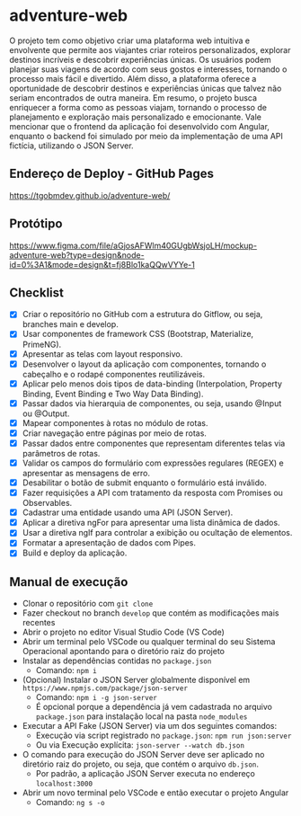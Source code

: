 # adventure-web

O projeto tem como objetivo criar uma plataforma web intuitiva e envolvente que permite aos viajantes criar roteiros personalizados, explorar destinos incríveis e descobrir experiências únicas. Os usuários podem planejar suas viagens de acordo com seus gostos e interesses, tornando o processo mais fácil e divertido. Além disso, a plataforma oferece a oportunidade de descobrir destinos e experiências únicas que talvez não seriam encontrados de outra maneira. Em resumo, o projeto busca enriquecer a forma como as pessoas viajam, tornando o processo de planejamento e exploração mais personalizado e emocionante. Vale mencionar que o frontend da aplicação foi desenvolvido com Angular, enquanto o backend foi simulado por meio da implementação de uma API fictícia, utilizando o JSON Server.

## Endereço de Deploy - GitHub Pages

https://tgobmdev.github.io/adventure-web/

## Protótipo

https://www.figma.com/file/aGjosAFWlm40GUgbWsjoLH/mockup-adventure-web?type=design&node-id=0%3A1&mode=design&t=fj8Blo1kaQQwVYYe-1

## Checklist

- [x] Criar o repositório no GitHub com a estrutura do Gitflow, ou seja, branches main e develop.
- [x] Usar componentes de framework CSS (Bootstrap, Materialize, PrimeNG).
- [x] Apresentar as telas com layout responsivo.
- [x] Desenvolver o layout da aplicação com componentes, tornando o cabeçalho e o rodapé componentes reutilizáveis.
- [x] Aplicar pelo menos dois tipos de data-binding (Interpolation, Property Binding, Event Binding e Two Way Data Binding).
- [x] Passar dados via hierarquia de componentes, ou seja, usando @Input ou @Output.
- [x] Mapear componentes à rotas no módulo de rotas.
- [x] Criar navegação entre páginas por meio de rotas.
- [x] Passar dados entre componentes que representam diferentes telas via parâmetros de rotas.
- [x] Validar os campos do formulário com expressões regulares (REGEX) e apresentar as mensagens de erro.
- [x] Desabilitar o botão de submit enquanto o formulário está inválido.
- [x] Fazer requisições a API com tratamento da resposta com Promises ou Observables.
- [x] Cadastrar uma entidade usando uma API (JSON Server).
- [x] Aplicar a diretiva ngFor para apresentar uma lista dinâmica de dados.
- [x] Usar a diretiva ngIf para controlar a exibição ou ocultação de elementos.
- [x] Formatar a apresentação de dados com Pipes.
- [x] Build e deploy da aplicação.

## Manual de execução

- Clonar o repositório com `git clone`
- Fazer checkout no branch `develop` que contém as modificações mais recentes
- Abrir o projeto no editor Visual Studio Code (VS Code)
- Abrir um terminal pelo VSCode ou qualquer terminal do seu Sistema Operacional apontando para o diretório raiz do projeto
- Instalar as dependências contidas no `package.json`
  - Comando: `npm i`
- (Opcional) Instalar o JSON Server globalmente disponível em `https://www.npmjs.com/package/json-server`
  - Comando: `npm i -g json-server`
  - É opcional porque a dependência já vem cadastrada no arquivo `package.json` para instalação local na pasta `node_modules`
- Executar a API Fake (JSON Server) via um dos seguintes comandos:
  - Execução via script registrado no `package.json`: `npm run json:server`
  - Ou via Execução explícita: `json-server --watch db.json`
- O comando para execução do JSON Server deve ser aplicado no diretório raiz do projeto, ou seja, que contém o arquivo `db.json`.
  - Por padrão, a aplicação JSON Server executa no endereço `localhost:3000`
- Abrir um novo terminal pelo VSCode e então executar o projeto Angular
  - Comando: `ng s -o`
